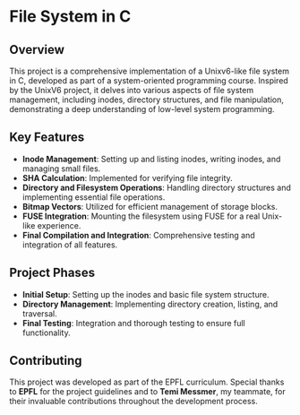 # File System in C

## Overview
This project is a comprehensive implementation of a Unixv6-like file system in C, developed as part of a system-oriented programming course. Inspired by the UnixV6 project, it delves into various aspects of file system management, including inodes, directory structures, and file manipulation, demonstrating a deep understanding of low-level system programming.

## Key Features
- **Inode Management**: Setting up and listing inodes, writing inodes, and managing small files.
- **SHA Calculation**: Implemented for verifying file integrity.
- **Directory and Filesystem Operations**: Handling directory structures and implementing essential file operations.
- **Bitmap Vectors**: Utilized for efficient management of storage blocks.
- **FUSE Integration**: Mounting the filesystem using FUSE for a real Unix-like experience.
- **Final Compilation and Integration**: Comprehensive testing and integration of all features.

## Project Phases
- **Initial Setup**: Setting up the inodes and basic file system structure.
- **Directory Management**: Implementing directory creation, listing, and traversal.
- **Final Testing**: Integration and thorough testing to ensure full functionality.

## Contributing
This project was developed as part of the EPFL curriculum. Special thanks to **EPFL** for the project guidelines and to **Temi Messmer**, my teammate, for their invaluable contributions throughout the development process.
